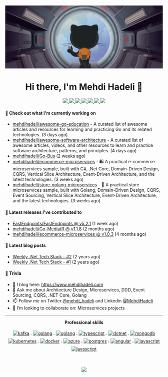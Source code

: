 ![](assets/header.png)

<h1 align="center">Hi there, I'm Mehdi Hadeli 👋</h1>

<p align="center"> 
 <a href="https://twitter.com/mehdi_hadeli" alt="mehdi hadeli's twitter">
   <img src="https://img.shields.io/badge/%20-Twitter-%231DA1F2?logo=twitter&logoColor=white&style=for-the-badge" />
 </a>
  <a href="https://www.youtube.com/mehdihadeli" alt="mehdi hadeli's youtube">
   <img src="https://img.shields.io/badge/%20-YouTube-%23FF0000?logo=youtube&logoColor=white&style=for-the-badge" />
 </a>
 <a href="https://stackoverflow.com/users/581476" alt="mehdi hadeli's stackoverflow">
   <img src="https://img.shields.io/badge/%20-Stack%20Overflow-%23F58025?logo=stack%20overflow&logoColor=white&style=for-the-badge" />
 </a>
 <a href="https://github.com/mehdihadeli" alt="mehdi hadeli's github">
   <img src="https://img.shields.io/badge/%20-GitHub-black?logo=GitHub&logoColor=white&style=for-the-badge" />
 </a>
 <a href="https://www.linkedin.com/in/mehdihadeli" alt="mehdi hadeli's linkedin">
   <img src="https://img.shields.io/badge/%20-LinkedIn-%230A66C2?logo=linkedin&logoColor=white&style=for-the-badge&link=https://www.linkedin.com/in/mehdihadeli" />
 </a>
 <a href="https://www.mehdihadeli.com" alt="mehdi hadeli's blog">
   <img src="tps://img.shields.io/badge/%20-Blog-%23FF5722?logo=blogger&logoColor=white&style=for-the-badge" />
 </a>
 <a>
   <img src="https://komarev.com/ghpvc/?username=mehdihadeli&color=ff69b4&style=for-the-badge" />
 </a>
</p>

#### 👷 Check out what I'm currently working on

- [mehdihadeli/awesome-go-education](https://github.com/mehdihadeli/awesome-go-education) - A curated list of awesome articles and resources for learning and practicing Go and its related technologies. (3 days ago)
- [mehdihadeli/awesome-software-architecture](https://github.com/mehdihadeli/awesome-software-architecture) - A curated list of awesome articles, videos, and other resources to learn and practice software architecture, patterns, and principles. (4 days ago)
- [mehdihadeli/Go-Bus](https://github.com/mehdihadeli/Go-Bus) (2 weeks ago)
- [mehdihadeli/ecommerce-microservices](https://github.com/mehdihadeli/ecommerce-microservices) - 🛍️ A practical e-commerce microservices sample, built with C#, .Net Core, Domain-Driven Design, CQRS, Vertical Slice Architecture, Event-Driven Architecture, and the latest technologies. (3 weeks ago)
- [mehdihadeli/store-golang-microservices](https://github.com/mehdihadeli/store-golang-microservices) - 🧺 A practical store microservices sample, built with Golang, Domain-Driven Design, CQRS, Event Sourcing, Vertical Slice Architecture, Event-Driven Architecture, and the latest technologies. (3 weeks ago)

#### 🚀 Latest releases I've contributed to


- [FastEndpoints/FastEndpoints @ v5.2.1](https://github.com/FastEndpoints/FastEndpoints/releases/tag/v5.2.1) (1 week ago)
- [mehdihadeli/Go-MediatR @ v1.1.8](https://github.com/mehdihadeli/Go-MediatR/releases/tag/v1.1.8) (2 months ago)
- [mehdihadeli/ecommerce-microservices @ v1.0.3](https://github.com/mehdihadeli/ecommerce-microservices/releases/tag/v1.0.3) (4 months ago)

#### 📜 Latest blog posts
- [Weekly .Net Tech Stack - #2](https://dotnetuniversity.com/weekly2/) (2 years ago)
- [Weekly .Net Tech Stack - #1](https://dotnetuniversity.com/weekly1/) (2 years ago)

#### 🌱 Trivia
- 📝 I blog here: https://www.mehdihadeli.com
- 💬 Ask me about Architecture Design, Microservices, DDD, Event Sourcing, CQRS, .NET Core, Golang
- 📫 Follow me on Twitter [@mehdi_hadeli](https://twitter.com/mehdi_hadeli) and Linkedin [@MehdiHadeli](https://www.linkedin.com/in/mehdihadeli/)
- 👯 I’m looking to collaborate on: Microservices projects

---

<p align="center"> 
 <strong>
  Professional skills
  </strong>
</p>

<p align="center">
  <a href="">
    <img src="https://cdn.jsdelivr.net/gh/devicons/devicon/icons/apachekafka/apachekafka-original-wordmark.svg" width="64" height="64"  alt="kafka" style="vertical-align:top; margin:4px;">
  </a>
  <a href="">
    <img src="https://cdn.jsdelivr.net/gh/devicons/devicon/icons/csharp/csharp-original.svg" alt="golang" width="54" height="54" style="vertical-align:top; margin:4px;">
  </a>
  <a href="https://go.dev/">
    <img src="https://cdn.jsdelivr.net/gh/devicons/devicon/icons/go/go-original-wordmark.svg" alt="golang" width="54" height="54" style="vertical-align:top; margin:4px;">
  </a>
  <a href="">
    <img src="https://cdn.jsdelivr.net/gh/devicons/devicon/icons/typescript/typescript-original.svg" alt="typescript" width="54" height="54" style="vertical-align:top; margin:4px;">
  </a>
  <a href="https://dotnet.microsoft.com/">
    <img src="https://cdn.jsdelivr.net/gh/devicons/devicon/icons/dotnetcore/dotnetcore-original.svg" width="54" height="54" alt="dotnet" style="vertical-align:top; margin:4px;">
  </a>
  <a href="https://www.mongodb.com/">
    <img src="https://cdn.jsdelivr.net/gh/devicons/devicon/icons/mongodb/mongodb-original-wordmark.svg" width="54" height="54" alt="mongodb" style="vertical-align:top; margin:4px;">
  </a>
  <a href="">
    <img src="https://cdn.jsdelivr.net/gh/devicons/devicon/icons/kubernetes/kubernetes-plain.svg" width="54" height="54" alt="kubernetes" style="vertical-align:top; margin:4px;">
  </a>
  <a href="https://hub.docker.com/">
    <img src="https://cdn.jsdelivr.net/gh/devicons/devicon/icons/docker/docker-original-wordmark.svg" width="54" height="54"  alt="docker" style="vertical-align:top; margin:4px">
  </a>
  <a href="https://azure.microsoft.com">
    <img src="https://cdn.jsdelivr.net/gh/devicons/devicon/icons/azure/azure-original.svg" width="54" height="54" alt="azure" style="vertical-align:top; margin:4px">
  </a>
  <a href="">
    <img src="https://cdn.jsdelivr.net/gh/devicons/devicon/icons/postgresql/postgresql-original-wordmark.svg" width="54" height="54" alt="postgres" style="vertical-align:top; margin:4px">
  </a>
   <a href="">
    <img src="https://cdn.jsdelivr.net/gh/devicons/devicon/icons/angularjs/angularjs-original.svg"   width="54" height="54"  alt="angular" style="vertical-align:top; margin:4px">
  </a>
  <a href="">
    <img src="https://cdn.jsdelivr.net/gh/devicons/devicon/icons/javascript/javascript-original.svg"   width="54" height="54"  alt="javascript" style="vertical-align:top; margin:4px">
  </a>
  <a href="">
    <img src="https://www.vectorlogo.zone/logos/rabbitmq/rabbitmq-icon.svg"   width="54" height="54"  alt="javascript" style="vertical-align:top; margin:4px">
  </a>
</p>
<br/>

<p align="center">
  <a href="#" alt="mehdi hadeli's github stats"><img src="https://github-readme-stats.vercel.app/api?username=mehdihadeli" /></a>
</p>

